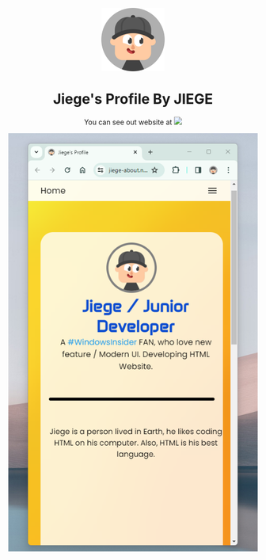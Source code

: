 <p align="center">
  <img width="128" align="center" src="/favicon/android-chrome-512x512.png">
</p>
<h1 align="center">Jiege's Profile By JIEGE</h1>

<p align="center">You can see out website at <a href="https://jiege-about.netlify.app"><img src="https://img.shields.io/badge/Jiege's%20Profile-Click%20To%20See%20Our%20Website-brightgreen%22"></a></p>
<p align="center"><img src="/screenshot/readme-image.png"></p>
